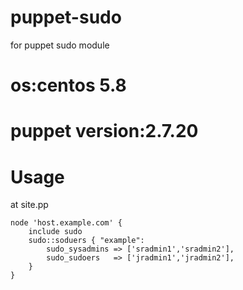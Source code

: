 puppet-sudo
===========

for puppet sudo module

os:centos 5.8
===========

puppet version:2.7.20
===========

Usage
==========

at site.pp

    node 'host.example.com' {
        include sudo
        sudo::soduers { "example":
            sudo_sysadmins => ['sradmin1','sradmin2'],
            sudo_sudoers   => ['jradmin1','jradmin2'],
        }
    }
